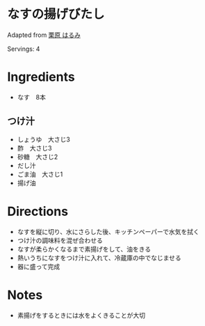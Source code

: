 
# なすの揚げびたし

Adapted from [栗原 はるみ](https://www.bing.com/search?q=栗原はるみ+なすの揚げ浸し%E3%80%80枝豆&qs=n&form=QBRE&sp=-1&ghc=1&lq=0&pq=栗原はるみ+なすの揚げ浸し%E3%80%80枝豆&sc=6-16&sk=&cvid=680BA68F71F54BEE9FBE30080CE31A75&ghsh=0&ghacc=0&ghpl=)

Servings: 4


# Ingredients
- なす　8本
## つけ汁
- しょうゆ　大さじ3
- 酢　大さじ3
- 砂糖　大さじ2
- だし汁
- ごま油　大さじ1
- 揚げ油

# Directions
- なすを縦に切り、水にさらした後、キッチンペーパーで水気を拭く
- つけ汁の調味料を混ぜ合わせる
- なすが柔らかくなるまで素揚げをして、油をきる
- 熱いうちになすをつけ汁に入れて、冷蔵庫の中でなじませる
- 器に盛って完成

# Notes
- 素揚げをするときには水をよくきることが大切
